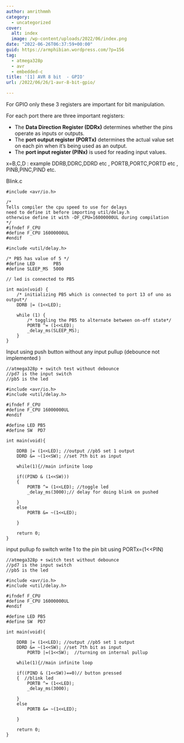 ```yaml
---
author: amrithmmh
category:
  - uncategorized
cover:
  alt: index
  image: /wp-content/uploads/2022/06/index.png
date: "2022-06-26T06:37:59+00:00"
guid: https://armphibian.wordpress.com/?p=156
tag:
  - atmega328p
  - avr
  - embedded-c
title: '[1] AVR 8 bit  - GPIO'
url: /2022/06/26/1-avr-8-bit-gpio/

---
```

For GPIO only these 3 registers are important for bit manipulation.

For each port there are three important registers:

- The **Data Direction Register (DDRx)** determines whether the pins operate as inputs or outputs.
- The **port output register (PORTx)** determines the actual value set on each pin when it’s being used as an output.
- The **port input register (PINx)** is used for reading input values.

x=B,C,D : example DDRB,DDRC,DDRD etc , PORTB,PORTC,PORTD etc , PINB,PINC,PIND etc.

Blink.c

```
#include <avr/io.h>

/*
Tells compiler the cpu speed to use for delays
need to define it before importing util/delay.h
otherwise define it with -DF_CPU=16000000UL during compilation
*/
#ifndef F_CPU
#define F_CPU 16000000UL
#endif

#include <util/delay.h>

/* PB5 has value of 5 */
#define LED       PB5
#define SLEEP_MS  5000

// led is connected to PB5

int main(void) {
    /* initializing PB5 which is connected to port 13 of uno as output*/
    DDRB |= (1<<LED);

    while (1) {
        /* toggling the PB5 to alternate between on-off state*/
        PORTB ^= (1<<LED);
        _delay_ms(SLEEP_MS);
    }
}
```

Input using push button without any input pullup (debounce not implemented )

```
//atmega328p + switch test without debounce
//pd7 is the input switch
//pb5 is the led

#include <avr/io.h>
#include <util/delay.h>

#ifndef F_CPU
#define F_CPU 16000000UL
#endif

#define LED PB5
#define SW  PD7

int main(void){

	DDRB |= (1<<LED); //output //pb5 set 1 output
	DDRD &= ~(1<<SW); //set 7th bit as input

	while(1){//main infinite loop

	if((PIND & (1<<SW)))
    {
		PORTB ^= (1<<LED); //toggle led
        _delay_ms(3000);// delay for doing blink on pushed

    }
	else
		PORTB &= ~(1<<LED);

	}

	return 0;
}
```

input pullup fo switch write 1 to the pin bit using PORTx=(1<<PIN)

```
//atmega328p + switch test without debounce
//pd7 is the input switch
//pb5 is the led

#include <avr/io.h>
#include <util/delay.h>

#ifndef F_CPU
#define F_CPU 16000000UL
#endif

#define LED PB5
#define SW  PD7

int main(void){

	DDRB |= (1<<LED); //output //pb5 set 1 output
	DDRD &= ~(1<<SW); //set 7th bit as input
        PORTD |=(1<<SW);  //turning on internal pullup

	while(1){//main infinite loop

	if((PIND & (1<<SW))==0)// button pressed
    {  //blink led
		PORTB ^= (1<<LED);
        _delay_ms(3000);

    }
	else
		PORTB &= ~(1<<LED);

	}

	return 0;
}
```
